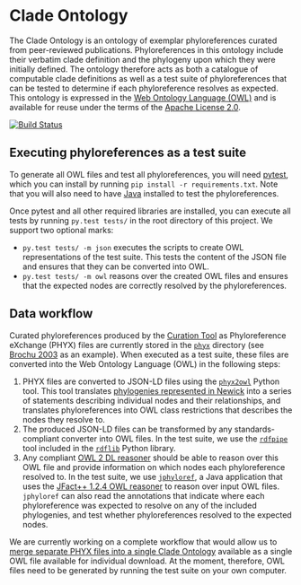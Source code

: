 # Clade Ontology

The Clade Ontology is an ontology of exemplar phyloreferences curated from peer-reviewed publications. Phyloreferences in this ontology include their verbatim clade definition and the phylogeny upon which they were initially defined. The ontology therefore acts as both a catalogue of computable clade definitions as well as a test suite of phyloreferences that can be tested to determine if each phyloreference resolves as expected. This ontology is expressed in the [Web Ontology Language (OWL)](https://en.wikipedia.org/wiki/Web_Ontology_Language) and is available for reuse under the terms of the [Apache License 2.0](https://www.apache.org/licenses/LICENSE-2.0).

[![Build Status](https://travis-ci.org/phyloref/clade-ontology.svg?branch=master)](https://travis-ci.org/phyloref/clade-ontology)

## Executing phyloreferences as a test suite

To generate all OWL files and test all phyloreferences, you will need [pytest](https://docs.pytest.org/), which you can install by running `pip install -r requirements.txt`. Note that you will also need to have [Java](https://java.com/) installed to test the phyloreferences.

Once pytest and all other required libraries are installed, you can execute all tests by running `py.test tests/` in the root directory of this project. We support two optional marks:

 * `py.test tests/ -m json` executes the scripts to create OWL representations of the test suite. This tests the content of the JSON file and ensures that they can be converted into OWL.
 * `py.test tests/ -m owl` reasons over the created OWL files and ensures that the expected nodes are correctly resolved by the phyloreferences.

## Data workflow

Curated phyloreferences produced by the [Curation Tool](https://github.com/phyloref/curation-tool) as Phyloreference eXchange (PHYX) files are currently stored in the [`phyx`](phyx/) directory (see [Brochu 2003](phyx/Brochu%202003/paper.json) as an example). When executed as a test suite, these files are converted into the Web Ontology Language (OWL) in the following steps:

1. PHYX files are converted to JSON-LD files using the [`phyx2owl`](phyx2owl/) Python tool. This tool translates [phylogenies represented in Newick](https://en.wikipedia.org/wiki/Newick_format) into a series of statements describing individual nodes and their relationships, and translates phyloreferences into OWL class restrictions that describes the nodes they resolve to.
2. The produced JSON-LD files can be transformed by any standards-compliant converter into OWL files. In the test suite, we use the  [`rdfpipe`](http://rdflib.readthedocs.io/en/stable/apidocs/rdflib.tools.html#module-rdflib.tools.rdfpipe) tool included in the [`rdflib`](http://rdflib.readthedocs.io/) Python library.
3. Any compliant [OWL 2 DL reasoner](https://www.w3.org/TR/2012/REC-owl2-direct-semantics-20121211/) should be able to reason over this OWL file and provide information on which nodes each phyloreference resolved to. In the test suite, we use [`jphyloref`](https://github.com/phyloref/jphyloref), a Java application that uses the [JFact++ 1.2.4 OWL reasoner](http://jfact.sourceforge.net/) to reason over input OWL files. `jphyloref` can also read the annotations that indicate where each phyloreference was expected to resolve on any of the included phylogenies, and test whether phyloreferences resolved to the expected nodes.

We are currently working on a complete workflow that would allow us to [merge separate PHYX files into a single Clade Ontology](https://github.com/phyloref/clade-ontology/projects/3) available as a single OWL file available for individual download. At the moment, therefore, OWL files need to be generated by running the test suite on your own computer.
